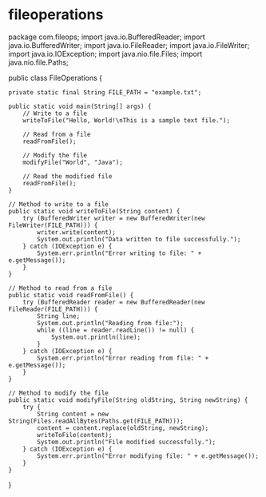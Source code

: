 # fileoperations
package com.fileops;
import java.io.BufferedReader;
import java.io.BufferedWriter;
import java.io.FileReader;
import java.io.FileWriter;
import java.io.IOException;
import java.nio.file.Files;
import java.nio.file.Paths;

public class FileOperations {

    private static final String FILE_PATH = "example.txt";

    public static void main(String[] args) {
        // Write to a file
        writeToFile("Hello, World!\nThis is a sample text file.");

        // Read from a file
        readFromFile();

        // Modify the file
        modifyFile("World", "Java");
        
        // Read the modified file
        readFromFile();
    }

    // Method to write to a file
    public static void writeToFile(String content) {
        try (BufferedWriter writer = new BufferedWriter(new FileWriter(FILE_PATH))) {
            writer.write(content);
            System.out.println("Data written to file successfully.");
        } catch (IOException e) {
            System.err.println("Error writing to file: " + e.getMessage());
        }
    }

    // Method to read from a file
    public static void readFromFile() {
        try (BufferedReader reader = new BufferedReader(new FileReader(FILE_PATH))) {
            String line;
            System.out.println("Reading from file:");
            while ((line = reader.readLine()) != null) {
                System.out.println(line);
            }
        } catch (IOException e) {
            System.err.println("Error reading from file: " + e.getMessage());
        }
    }

    // Method to modify the file
    public static void modifyFile(String oldString, String newString) {
        try {
            String content = new String(Files.readAllBytes(Paths.get(FILE_PATH)));
            content = content.replace(oldString, newString);
            writeToFile(content);
            System.out.println("File modified successfully.");
        } catch (IOException e) {
            System.err.println("Error modifying file: " + e.getMessage());
        }
    }
}
